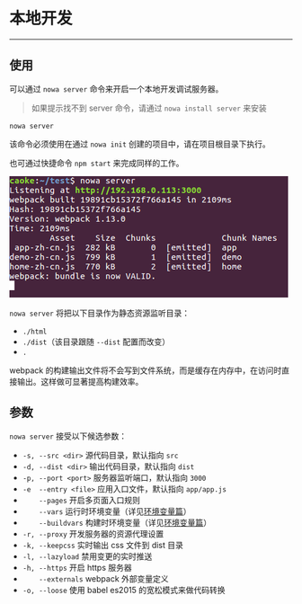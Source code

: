 # 本地开发

---

## 使用

可以通过 `nowa server` 命令来开启一个本地开发调试服务器。

> 如果提示找不到 server 命令，请通过 `nowa install server` 来安装

```shell
nowa server
```

该命令必须使用在通过 `nowa init` 创建的项目中，请在项目根目录下执行。

也可通过快捷命令 `npm start` 来完成同样的工作。

![](screenshot-server-use.png)

`nowa server` 将把以下目录作为静态资源监听目录：
- `./html`
- `./dist`（该目录跟随 `--dist` 配置而改变）
- `.`

webpack 的构建输出文件将不会写到文件系统，而是缓存在内存中，在访问时直接输出。这样做可显著提高构建效率。

## 参数

`nowa server` 接受以下候选参数：

- `-s, --src <dir>` 源代码目录，默认指向 `src`
- `-d, --dist <dir>` 输出代码目录，默认指向 `dist`
- `-p, --port <port>` 服务器监听端口，默认指向 `3000`
- `-e  --entry <file>` 应用入口文件，默认指向 `app/app.js`
- `    --pages` 开启多页面入口规则
- `    --vars` 运行时环境变量（详见[环境变量篇](huan_jing_bian_liang.md)）
- `    --buildvars` 构建时环境变量（详见[环境变量篇](huan_jing_bian_liang.md)）
- `-r, --proxy` 开发服务器的资源代理设置
- `-k, --keepcss` 实时输出 css 文件到 dist 目录
- `-l, --lazyload` 禁用变更的实时推送
- `-h, --https` 开启 https 服务器
- `    --externals` webpack 外部变量定义
- `-o, --loose` 使用 babel es2015 的宽松模式来做代码转换

